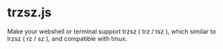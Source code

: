 # trzsz.js
Make your webshell or terminal support trzsz ( trz / tsz ), which similar to lrzsz ( rz / sz ), and compatible with tmux.
